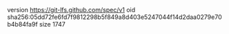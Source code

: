 version https://git-lfs.github.com/spec/v1
oid sha256:05dd72fe6fd7f9812298b5f849a8d403e5247044f14d2daa0279e70b4b84fa9f
size 1747
